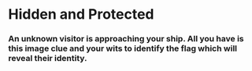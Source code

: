 # Hidden and Protected


### An unknown visitor is approaching your ship.  All you have is this image clue and your wits to identify the flag which will reveal their identity.
